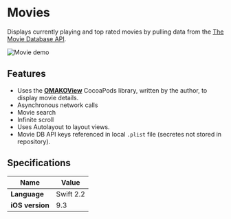 # Movies

Displays currently playing and top rated movies by pulling data from the [The Movie Database API](https://www.themoviedb.org/documentation/api).

![Movie demo](/images/movies-demo.gif)

## Features

* Uses the **[OMAKOView](http://cocoapods.org/pods/OMAKOView)** CocoaPods library, written by the author, to display movie details.
* Asynchronous network calls
* Movie search
* Infinite scroll
* Uses Autolayout to layout views.
* Movie DB API keys referenced in local `.plist` file (secretes not stored in repository).

## Specifications

|Name|Value|
|----|-----|
|**Language**|Swift 2.2|
|**iOS version**|9.3|
